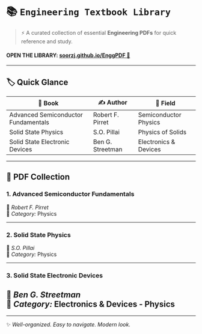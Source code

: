 

# 📚 `Engineering Textbook Library`

> ⚡ A curated collection of essential **Engineering PDFs** for quick reference and study.  
 
#### OPEN THE LIBRARY: [ soorzj.github.io/EnggPDF 🔗](https://soorzj.github.io/EnggPDF/)
---
## 🏷️ Quick Glance  

| 📕 Book | ✍️ Author | 📂 Field |
|---------|-----------|-----------|
| Advanced Semiconductor Fundamentals | Robert F. Pirret | Semiconductor Physics |
| Solid State Physics | S.O. Pillai | Physics of Solids |
| Solid State Electronic Devices | Ben G. Streetman | Electronics & Devices |

---
## 📖 PDF Collection  

### 1. **Advanced Semiconductor Fundamentals**  
👤 *Robert F. Pirret*  
🧩 *Category:* Physics  

---

### 2. **Solid State Physics**  
👤 *S.O. Pillai*  
🧩 *Category:* Physics

---

### 3. **Solid State Electronic Devices**  
👤 *Ben G. Streetman*  
🧩 *Category:* Electronics & Devices  - Physics
---



---

✨ *Well-organized. Easy to navigate. Modern look.*  
